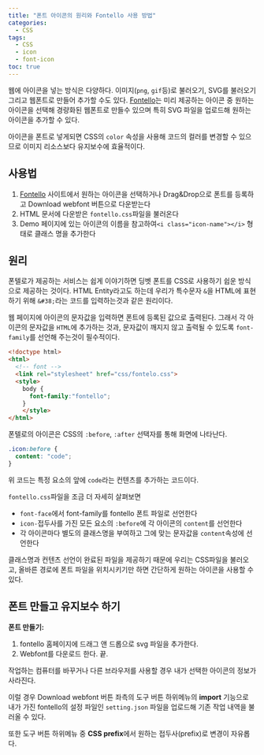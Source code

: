 ```yaml
---
title: "폰트 아이콘의 원리와 Fontello 사용 방법"
categories:
  - CSS
tags:
  - CSS
  - icon
  - font-icon
toc: true
---
```


웹에 아이콘을 넣는 방식은 다양하다. 이미지(`png`, `gif`등)로 불러오기, SVG를 불러오기 그리고 웹폰트로 만들어 추가할 수도 있다. [Fontello](fontello.com)는 미리 제공하는 아이콘 중 원하는 아이콘을 선택해 경량화된 웹폰트로 만들수 있으며 특히 SVG 파일을 업로드해 원하는 아이콘을 추가할 수 있다.

아이콘을 폰트로 넣게되면 CSS의 `color` 속성을 사용해 코드의 컬러를 변경할 수 있으므로 이미지 리소스보다 유지보수에 효율적이다.

## 사용법

1. [Fontello](fontello.com) 사이트에서 원하는 아이콘을 선택하거나 Drag&Drop으로 폰트를 등록하고 Download webfont 버튼으로 다운받는다
2. HTML 문서에 다운받은 `fontello.css`파일을 불러온다
3. Demo 페이지에 있는 아이콘의 이름을 참고하여`<i class="icon-name"></i>` 형태로 클래스 명을 추가한다

## 원리

폰텔로가 제공하는 서비스는 쉽게 이야기하면 딩벳 폰트를 CSS로 사용하기 쉽운 방식으로 제공하는 것이다. HTML Entity라고도 하는데 우리가 특수문자 `&`을 HTML에 표현하기 위해 `&#38;`라는 코드를 입력하는것과 같은 원리이다.

웹 페이지에 아이콘의 문자값을 입력하면 폰트에 등록된 값으로 출력된다. 그래서 각 아이콘의 문자값을 `HTML`에 추가하는 것과, 문자값이 깨지지 않고 출력될 수 있도록  `font-family`를 선언해 주는것이 필수적이다.

```html
<!doctype html>
<html>
  <!-- font -->
  <link rel="stylesheet" href="css/fontelo.css">
  <style>
    body {
      font-family:"fontello";
    }
 	</style>
</html>
```

폰텔로의 아이콘은 CSS의  `:before`, `:after` 선택자를 통해 화면에 나타난다. 

```css
.icon:before {
  content: "code";
}
```

위 코드는 특정 요소의 앞에 `code`라는 컨텐츠를 추가하는 코드이다.

`fontello.css`파일을 조금 더 자세히 살펴보면  

* `font-face`에서 font-family를 fontello 폰트 파일로 선언한다
* `icon-`접두사를 가진 모든 요소의 `:before`에 각 아이콘의 `content`를 선언한다
* 각 아이콘마다 별도의 클래스명을 부여하고 그에 맞는 문자값을 `content`속성에 선언한다

클래스명과 컨텐츠 선언이 완료된 파일을 제공하기 때문에 우리는 CSS파일을 불러오고, 올바른 경로에 폰트 파일을 위치시키기만 하면 간단하게 원하는 아이콘을 사용할 수 있다.

## 폰트 만들고 유지보수 하기

**폰트 만들기:**

1. fontello 홈페이지에 드래그 앤 드롭으로 svg 파일을 추가한다.
2. Webfont를 다운로드 한다. 끝.

작업하는 컴퓨터를 바꾸거나 다른 브라우저를 사용할 경우 내가 선택한 아이콘의 정보가 사라진다. 

이럴 경우 Download webfont 버튼 좌측의 도구 버튼 하위메뉴의 **import** 기능으로 내가 가진 fontello의 설정 파일인 `setting.json` 파일을 업로드해 기존 작업 내역을 불러올 수 있다.

또한 도구 버튼 하위메뉴 중 **CSS prefix**에서 원하는 접두사(prefix)로 변경이 자유롭다.